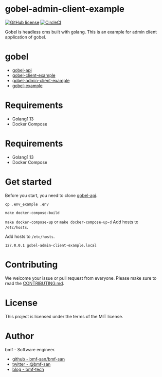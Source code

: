 # gobel-admin-client-example
[![GitHub license](https://img.shields.io/github/license/bmf-san/gobel-admin-client-example)](https://github.com/bmf-san/gobel-admin-client-example/blob/master/LICENSE)
[![CircleCI](https://circleci.com/gh/bmf-san/gobel-admin-client-example.svg?style=svg)](https://circleci.com/gh/bmf-san/gobel-admin-client-example)

Gobel is headless cms built with golang. 
This is an example for admin client application of gobel.

# gobel
- [gobel-api](https://github.com/bmf-san/gobel-api)
- [gobel-client-example](https://github.com/bmf-san/gobel-client-example)
- [gobel-admin-client-example](https://github.com/bmf-san/gobel-admin-client-example)
- [gobel-example](https://github.com/bmf-san/gobel-example)

# Requirements
- Golang1.13
- Docker Compose

# Requirements
- Golang1.13
- Docker Compose

# Get started
Before you start, you need to clone [gobel-api](https://github.com/bmf-san/gobel-api).

`cp .env_example .env`

`make docker-compose-build`

`make docker-compose-up` or `make docker-compose-up-d`
Add hosts to `/etc/hosts`.


Add hosts to `/etc/hosts`.
```
127.0.0.1 gobel-admin-client-example.local
```

# Contributing
We welcome your issue or pull request from everyone.
Please make sure to read the [CONTRIBUTING.md](https://github.com/bmf-san/gobel-admin-client-example/.github/CONTRIBUTING.md).

# License
This project is licensed under the terms of the MIT license.

# Author
bmf - Software engineer.

- [github - bmf-san/bmf-san](https://github.com/bmf-san/bmf-san)
- [twitter - @bmf-san](https://twitter.com/bmf_san)
- [blog - bmf-tech](http://bmf-tech.com/)
